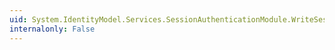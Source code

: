 ```yaml
---
uid: System.IdentityModel.Services.SessionAuthenticationModule.WriteSessionTokenToCookie(System.IdentityModel.Tokens.SessionSecurityToken)
internalonly: False
---
```

